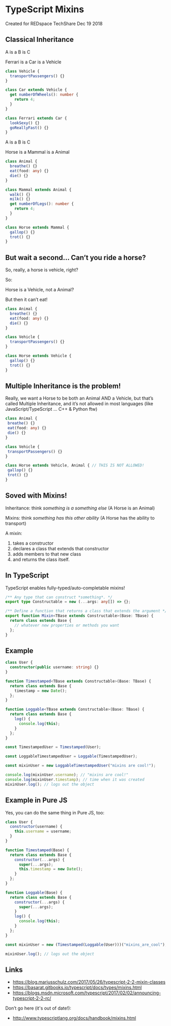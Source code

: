 # TypeScript Mixins

Created for REDspace TechShare Dec 19 2018

## Classical Inheritance

A is a B is C

Ferrari is a Car is a Vehicle

```ts
class Vehicle {
  transportPassengers() {}
}

class Car extends Vehicle {
  get numberOfWheels(): number {
    return 4;
  }
}

class Ferrari extends Car {
  lookSexy() {}
  goReallyFast() {}
}
```

A is a B is C

Horse is a Mammal is a Animal

```ts
class Animal {
  breathe() {}
  eat(food: any) {}
  die() {}
}

class Mammal extends Animal {
  walk() {}
  milk() {}
  get numberOfLegs(): number {
    return 4;
  }
}

class Horse extends Mammal {
  gallop() {}
  trot() {}
}
```

## But wait a second... Can’t you ride a horse?

So, really, a horse is vehicle, right?

So:

Horse is a Vehicle, not a Animal?

But then it can’t eat!

```ts
class Animal {
  breathe() {}
  eat(food: any) {}
  die() {}
}

class Vehicle {
  transportPassengers() {}
}

class Horse extends Vehicle {
  gallop() {}
  trot() {}
}
```

## Multiple Inheritance is the problem!

Really, we want a Horse to be both an Animal AND a Vehicle, but that’s called Multiple Inheritance, and it’s not allowed in most languages (like JavaScript/TypeScript ... C++ & Python ftw)

```ts
class Animal {
 breathe() {}
 eat(food: any) {}
 die() {}
}

class Vehicle {
 transportPassengers() {}
}

class Horse extends Vehicle, Animal { // THIS IS NOT ALLOWED!
 gallop() {}
 trot() {}
}
```

## Soved with Mixins!

Inheritance: think _something is a something else_ (A Horse is an Animal)

Mixins: think _something has this other ability_ (A Horse has the ability to transport)

A mixin:

1. takes a constructor
2. declares a class that extends that constructor
3. adds members to that new class
4. and returns the class itself.

## In TypeScript

TypeScript enables fully-typed/auto-completable mixins!

```ts
/** Any type that can construct *something*. */
export type Constructable = new (...args: any[]) => {};

/** Define a function that returns a class that extends the argument */
export function Mixin<TBase extends Constructable>(Base: TBase) {
  return class extends Base {
    // whatever new properties or methods you want
  };
}
```

## Example

```ts
class User {
  constructor(public username: string) {}
}

function Timestamped<TBase extends Constructable>(Base: TBase) {
  return class extends Base {
    timestamp = new Date();
  };
}

function Loggable<TBase extends Constructable>(Base: TBase) {
  return class extends Base {
    log() {
      console.log(this);
    }
  };
}

const TimestampedUser = Timestamped(User);

const LoggableTimestampedUser = Loggable(TimestampedUser);

const mixinUser = new LoggableTimestampedUser("mixins are cool!");

console.log(mixinUser.username); // "mixins are cool!"
console.log(mixinUser.timestamp); // time when it was created
mixinUser.log(); // logs out the object
```

## Example in Pure JS

Yes, you can do the same thing in Pure JS, too:

```js
class User {
  constructor(username) {
    this.username = username;
  }
}

function Timestamped(Base) {
  return class extends Base {
    constructor(...args) {
      super(...args);
      this.timestamp = new Date();
    }
  };
}

function Loggable(Base) {
  return class extends Base {
    constructor(...args) {
      super(...args);
    }
    log() {
      console.log(this);
    }
  };
}

const mixinUser = new (Timestamped(Loggable(User)))("mixins_are_cool");

mixinUser.log(); // logs out the object
```

## Links

- https://blog.mariusschulz.com/2017/05/26/typescript-2-2-mixin-classes
- https://basarat.gitbooks.io/typescript/docs/types/mixins.html
- https://blogs.msdn.microsoft.com/typescript/2017/02/02/announcing-typescript-2-2-rc/

Don’t go here (it's out of date!):

- http://www.typescriptlang.org/docs/handbook/mixins.html

